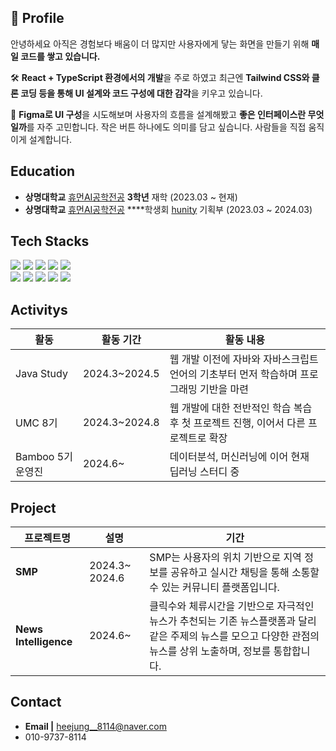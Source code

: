 ## 🙌 Profile
 안녕하세요 아직은 경험보다 배움이 더 많지만 사용자에게 닿는 화면을 만들기 위해 **매일 코드를 쌓고 있습니다.**

🛠️ **React + TypeScript 환경에서의 개발**을 주로 하였고 최근엔 **Tailwind CSS와 클론 코딩 등을 통해 UI 설계와 코드 구성에 대한 감각**을 키우고 있습니다.

🎨 **Figma로 UI 구성**을 시도해보며 사용자의 흐름을 설계해봤고 **좋은 인터페이스란 무엇일까**를 자주 고민합니다. 작은 버튼 하나에도 의미를 담고 싶습니다.  사람들을 직접 움직이게 설계합니다.





## Education
- **상명대학교** [휴먼AI공학전공](https://hi.smu.ac.kr/hi/index.do) **3학년** 재학 (2023.03 ~ 현재)
- **상명대학교**  [휴먼AI공학전공](https://hi.smu.ac.kr/hi/index.do) ****학생회 [hunity](https://www.instagram.com/smu_hunity?igsh=NjhrcnRoc3NxaHF6) 기획부 (2023.03 ~ 2024.03)





  
## Tech Stacks
<p>
  <img src="https://img.shields.io/badge/Python-3776AB?style=flat&logo=Python&logoColor=white" />
  <img src="https://img.shields.io/badge/java-4B4B77?style=flat&logo=java&logoColor=white" />
  <img src="https://img.shields.io/badge/javascript-F7DF1E?style=flat&logo=javascript&logoColor=white" />
  <img src="https://img.shields.io/badge/HTML-E34F26?style=flat&logo=html5&logoColor=white" />
  <img src="https://img.shields.io/badge/CSS-663399?style=flat&logo=CSS&logoColor=white" />
   <br/>
  <img src="https://img.shields.io/badge/React-61DAFB?style=flat&logo=React&logoColor=white" />
  <img src="https://img.shields.io/badge/typescript-007AAC?style=flat&logo=typescript&logoColor=white" />
  <img src="https://img.shields.io/badge/tailwindcss-06B6D4?style=flat&logo=tailwindcss&logoColor=white" />
  <img src="https://img.shields.io/badge/vite-F16728?style=flat&logo=vite&logoColor=white" />
  <img src="https://img.shields.io/badge/axios-DF0000?style=flat&logo=axios&logoColor=white" />
</p>



      
  
## Activitys
| **활동** |  **활동 기간**  | **활동 내용** | 
|---------------|------|-----------|
| Java Study | 2024.3~2024.5 | 웹 개발 이전에 자바와 자바스크립트 언어의 기초부터 먼저 학습하며 프로그래밍 기반을 마련 | 
| UMC 8기 | 2024.3~2024.8 | 웹 개발에 대한 전반적인 학습 복습 후 첫 프로젝트 진행, 이어서 다른 프로젝트로 확장  |
| Bamboo 5기 운영진 | 2024.6~ |  데이터분석, 머신러닝에 이어 현재 딥러닝 스터디 중 |  





## Project
| **프로젝트명** |  **설명**  | **기간** |
|------------|----------|--------|
| **SMP** | 2024.3~ 2024.6 | SMP는 사용자의 위치 기반으로 지역 정보를 공유하고 실시간 채팅을 통해 소통할 수 있는 커뮤니티 플랫폼입니다. |
| **News Intelligence** | 2024.6~  | 클릭수와 체류시간을 기반으로 자극적인 뉴스가 추천되는 기존 뉴스플랫폼과 달리 같은 주제의 뉴스를 모으고 다양한 관점의 뉴스를 상위 노출하며, 정보를 통합합니다. |



## Contact
- **Email |** heejung__8114@naver.com
- 010-9737-8114
